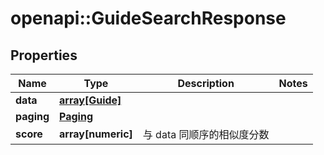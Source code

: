 # openapi::GuideSearchResponse


## Properties
Name | Type | Description | Notes
------------ | ------------- | ------------- | -------------
**data** | [**array[Guide]**](Guide.md) |  | 
**paging** | [**Paging**](Paging.md) |  | 
**score** | **array[numeric]** | 与 data 同顺序的相似度分数 | 


